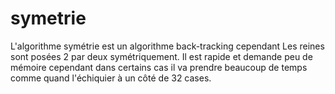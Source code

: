 # symetrie


L'algorithme symétrie est un algorithme back-tracking cependant Les reines sont posées 2 par deux symétriquement.
Il est rapide et demande peu de mémoire cependant dans certains cas il va prendre beaucoup de temps comme quand l'échiquier à un côté de 32 cases.
